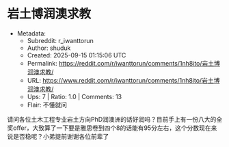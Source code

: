 # 岩土博润澳求教

- Metadata:
  - Subreddit: r_iwanttorun
  - Author: shuduk
  - Created: 2025-09-15 01:15:06 UTC
  - Permalink: https://reddit.com/r/iwanttorun/comments/1nh8ito/岩土博润澳求教/
  - URL: https://www.reddit.com/r/iwanttorun/comments/1nh8ito/岩土博润澳求教/
  - Ups: 7 | Ratio: 1.0 | Comments: 13
  - Flair: 不懂就问


请问各位土木工程专业岩土方向PhD润澳洲的话好润吗？目前手上有一份八大的全奖offer，大致算了一下要是雅思卷到四个8的话能有95分左右，这个分数现在来说是否稳呢？小弟提前谢谢各位前辈了

